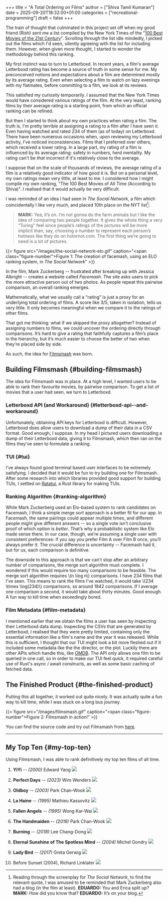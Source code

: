 +++
title = "A Total Ordering on Films"
author = ["Shiva Tamil Kumaran"]
date = 2025-09-20T18:32:00+01:00
categories = ["recreational-programming"]
draft = false
+++

The train of thought that culminated in this project set off when my good friend (Rish)
sent me a list compiled by the New York Times of the "[100 Best Movies of the 21st Century](https://www.nytimes.com/interactive/2025/movies/best-movies-21st-century.html)".
Scrolling through the list idle mindedly, I picked out the films which I'd seen,
silently agreeing with the list for including them. However, when given more thought,
I started to wonder the methodology behind this ranking.

My first instinct was to turn to Letterboxd. In recent years, a film's average Letterboxd rating
has become a source of truth in some sense for me. My preconceived notions and expectations about a film
are determined mostly by its average rating. Even when selecting a film to watch on lazy evenings with my flatmates,
before committing to a film, we look at its reviews.

This satisfied my curiosity temporarily. I assumed that the New York Times would have considered various ratings
of the film. At the very least, ranking films by their average rating is a starting point, from which an official ranking
can be refined.

But then I started to think about my own practices when rating a film. The truth is,
I'm pretty terrible at assigning a rating to a film after I have seen it.
Even having watched and rated 234 of them (as of today) on Letterboxd.
There have been numerous occasions when, upon reviewing my Letterboxd activity,
I've noticed inconsistencies. Films that I preferred over others, which received a lower rating.
In a large part, my rating of a film is influenced by its average rating: safety in numbers, herd mentality.
My rating can't be _that_ incorrect if it's relatively close to the average.

I suppose that on the scale of thousands of reviews, the average rating of a film is a
relatively good indicator of how good it is. But on a personal level, my own ratings mean very little,
at least to me. I considered how I might compile my own ranking, "The 100 Best Movies of All Time (According to Shiva)".
I realised that it would actually be very difficult.

I was reminded of an idea I had seen in _The Social Network_, a film which coincidentally I like very much,
and placed 10th place on the NYT list[^fn:1]:

> **MARK:**
> Yea, it’s on. I’m not gonna do the farm
> animals but I like the idea of comparing
> two people together. It gives the whole
> thing a very “Turing” feel since people’s
> ratings of the pictures will be more implicit than, say,
> choosing a number to represent each
> person’s hotness like they do on
> hotornot.com. The first thing we’re going
> to need is a lot of pictures.

{{< figure src="/images/the-social-network-elo.gif" caption="<span class=\"figure-number\">Figure 1: </span>The creation of facemash, using an ELO ranking system, in _The Social Network_" >}}

In the film, Mark Zuckerberg -- frustrated after breaking up with Jessica Albright --
creates a website called _Facemash_. The site asks users to pick the more attractive person out of two photos.
As people repeat this pairwise comparison, an overall ranking emerges.

Mathematically, what we usually call a “rating” is just a proxy for an underlying total ordering of films.
A score like 3/5, taken in isolation, tells us very little. It only becomes meaningful when we compare it
to the ratings of other films.

That got me thinking: what if we skipped the proxy altogether? Instead of assigning numbers to films,
we could uncover the ordering directly through comparisons. It’s hard to give a rating that faithfully
captures a film’s place in the hierarchy, but it’s much easier to choose the better of two when they’re placed side by side.

As such, the idea for [Filmsmash](https://github.com/shiva-tk/filmsmash) was born.


## Building Filmsmash {#building-filmsmash}

The idea for Filmsmash was in place. At a high level, I wanted users to be able to rank their favourite movies,
by pairwise comparison. To get a list of movies that a user had seen, we turn to Letterboxd.


### Letterboxd API (and Workaround) {#letterboxd-api--and-workaround}

Unfortunately, obtaining API keys for Letterboxd is difficult.
However, Letterboxd does allow users to download a dump of their data in a CSV format.
Good enough, I suppose. In my head I pictured users downloading a dump of their Letterboxd data,
giving it to Filmsmash, which then ran on the films they've seen to formulate a ranking.


### TUI {#tui}

I've always found good terminal based user interfaces to be extremely satisfying.
I decided that it would be fun to try building one for Filmsmash.
After some research into which libraries provided good support for building TUIs,
I settled on [Ratatui](https://ratatui.rs/), a Rust library for making TUIs.


### Ranking Algorithm {#ranking-algorithm}

While Mark Zuckerberg used an Elo-based system to rank candidates on Facemash,
I think a simple merge sort approach is a better fit for our app.
In Facemash, the same pairings could appear multiple times, and different people might give different answers --
so a single vote isn’t conclusive proof of which option is _better_.
That’s why a probabilistic system like Elo made sense there.
In our case, though, we’re assuming a single user with consistent preferences:
if you say you prefer Film A over Film B once, you’ll always prefer it.
The crucial difference is uncertainty -- Facemash had it, but for us, each comparison is definitive.

The downside to this approach is that we can't stop after an arbitrary number of comparisons,
the merge sort algorithm must complete. I wondered if this would require too many comparisons to be feasible.
The merge sort algorithm requires \\(n \log n\\) comparisons. I have 234 films that I've seen.
This means to rank the films I've watched, it would take \\(234 \times \log(234)\\) comparisons,
so around 1842 comparisons. If I average one comparison a second, it would take about thirty minutes.
Good enough. A fun way to kill time when exceedingly bored.


### Film Metadata {#film-metadata}

I mentioned earlier that we obtain the films a user has seen by inspecting their Letterboxd data dump.
Inspecting the CSVs that are generated by Letterboxd, I realised that they were pretty limited,
containing only the essential information like a film's name and the year it was released.
While this is sufficient, I thought that our TUI might look a bit more fleshed out if it
included some metadata like the the director, or the plot. Luckily there are other APIs which handle this, like [OMDB](https://omdbapi.com/).
The API only allows one film to be queried in one call, so in order to make our TUI feel quick,
it required careful use of Rust's async / await constructs, as well as some basic caching of fetched data.


## The Finished Product {#the-finished-product}

Putting this all together, it worked out quite nicely.
It was actually quite a fun way to kill time, while I was stuck on a long bus journey.

{{< figure src="/images/filmsmash.gif" caption="<span class=\"figure-number\">Figure 2: </span>Filmsmash in action!" >}}

You can find the source code and try out Filmsmash from [here](https://github.com/shiva-tk/filmsmash).

---


## My Top Ten {#my-top-ten}

Using Filmsmash, I was able to rank definitively my top ten films of all time.

1.  **YiYi** -- _(2000)_ Edward Yang
    ![](/images/yiyi.jpg)

2.  **Perfect Days** -- _(2023)_ Wim Wenders
    ![](/images/perfect-days.jpg)

3.  **Oldboy** -- _(2003)_ Park Chan-Wook
    ![](/images/oldboy.jpg)

4.  **La Haine** -- _(1995)_ Mathieu Kassovitz
    ![](/images/la-haine.png)

5.  **Fallen Angels** -- _(1995)_ Wong Kar-Wai
    ![](/images/fallen-angels.jpg)

6.  **The Handmaiden** -- _(2016)_ Park Chan-Wook
    ![](/images/the-handmaiden.jpg)

7.  **Burning** -- _(2018)_ Lee Chang-Dong
    ![](/images/burning.jpg)

8.  **Eternal Sunshine of The Spotless Mind** -- _(2004)_ Michel Gondry
    ![](/images/eternal-sunshine.jpg)

9.  **Lady Bird** -- _(2017)_ Greta Gerwig
    ![](/images/ladybird.jpg)

10. Before Sunset (2004), Richard Linklater
    ![](/images/before-sunset.jpg)

[^fn:1]: Reading through the screenplay for _The Social Network_, to find the relevant quote,
    I was amused to be reminded that Mark Zuckerberg also had a blog (in the film at least).
    **EDUARDO:** You and Erica split up?
    **MARK:** How did you know that?
    **EDUARDO:** It’s on your blog.
